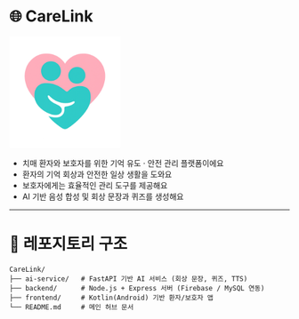 # 🌐 CareLink

<img src="./careLink.png.png" width="200" height="200">

- 치매 환자와 보호자를 위한 기억 유도 · 안전 관리 플랫폼이에요
- 환자의 기억 회상과 안전한 일상 생활을 도와요
- 보호자에게는 효율적인 관리 도구를 제공해요
- AI 기반 음성 합성 및 회상 문장과 퀴즈를 생성해요

---

# 📁 레포지토리 구조

```
CareLink/
├── ai-service/   # FastAPI 기반 AI 서비스 (회상 문장, 퀴즈, TTS)
├── backend/      # Node.js + Express 서버 (Firebase / MySQL 연동)
├── frontend/     # Kotlin(Android) 기반 환자/보호자 앱
└── README.md     # 메인 허브 문서
```
